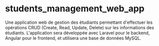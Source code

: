# students_management_web_app
Une application web de gestion des étudiants permettant d'effectuer les opérations CRUD (Create, Read, Update, Delete) sur les informations des étudiants. L'application sera développée avec Laravel pour le backend, Angular pour le frontend, et utilisera une base de données MySQL.
